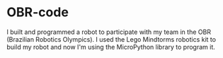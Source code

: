 # OBR-code
I built and programmed a robot to participate with my team in the OBR (Brazilian Robotics Olympics). I used the Lego Mindtorms robotics kit to build my robot and now I'm using the MicroPython library to program it.

